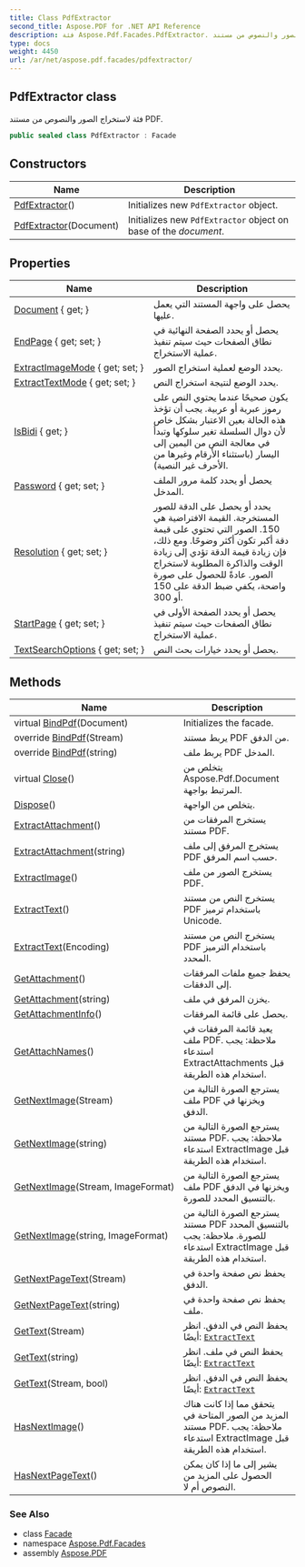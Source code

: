 ```yaml
---
title: Class PdfExtractor
second_title: Aspose.PDF for .NET API Reference
description: فئة Aspose.Pdf.Facades.PdfExtractor. فئة لاستخراج الصور والنصوص من مستند PDF
type: docs
weight: 4450
url: /ar/net/aspose.pdf.facades/pdfextractor/
---
```

## PdfExtractor class

فئة لاستخراج الصور والنصوص من مستند PDF.

```csharp
public sealed class PdfExtractor : Facade
```

## Constructors

| Name | Description |
| --- | --- |
| [PdfExtractor](pdfextractor/#constructor)() | Initializes new `PdfExtractor` object. |
| [PdfExtractor](pdfextractor/#constructor_1)(Document) | Initializes new `PdfExtractor` object on base of the *document*. |

## Properties

| Name | Description |
| --- | --- |
| [Document](../../aspose.pdf.facades/facade/document/) { get; } | يحصل على واجهة المستند التي يعمل عليها. |
| [EndPage](../../aspose.pdf.facades/pdfextractor/endpage/) { get; set; } | يحصل أو يحدد الصفحة النهائية في نطاق الصفحات حيث سيتم تنفيذ عملية الاستخراج. |
| [ExtractImageMode](../../aspose.pdf.facades/pdfextractor/extractimagemode/) { get; set; } | يحدد الوضع لعملية استخراج الصور. |
| [ExtractTextMode](../../aspose.pdf.facades/pdfextractor/extracttextmode/) { get; set; } | يحدد الوضع لنتيجة استخراج النص. |
| [IsBidi](../../aspose.pdf.facades/pdfextractor/isbidi/) { get; } | يكون صحيحًا عندما يحتوي النص على رموز عبرية أو عربية. يجب أن تؤخذ هذه الحالة بعين الاعتبار بشكل خاص لأن دوال السلسلة تغير سلوكها وتبدأ في معالجة النص من اليمين إلى اليسار (باستثناء الأرقام وغيرها من الأحرف غير النصية). |
| [Password](../../aspose.pdf.facades/pdfextractor/password/) { get; set; } | يحصل أو يحدد كلمة مرور الملف المدخل. |
| [Resolution](../../aspose.pdf.facades/pdfextractor/resolution/) { get; set; } | يحدد أو يحصل على الدقة للصور المستخرجة. القيمة الافتراضية هي 150. الصور التي تحتوي على قيمة دقة أكبر تكون أكثر وضوحًا. ومع ذلك، فإن زيادة قيمة الدقة تؤدي إلى زيادة الوقت والذاكرة المطلوبة لاستخراج الصور. عادةً للحصول على صورة واضحة، يكفي ضبط الدقة على 150 أو 300. |
| [StartPage](../../aspose.pdf.facades/pdfextractor/startpage/) { get; set; } | يحصل أو يحدد الصفحة الأولى في نطاق الصفحات حيث سيتم تنفيذ عملية الاستخراج. |
| [TextSearchOptions](../../aspose.pdf.facades/pdfextractor/textsearchoptions/) { get; set; } | يحصل أو يحدد خيارات بحث النص. |

## Methods

| Name | Description |
| --- | --- |
| virtual [BindPdf](../../aspose.pdf.facades/facade/bindpdf/)(Document) | Initializes the facade. |
| override [BindPdf](../../aspose.pdf.facades/pdfextractor/bindpdf/#bindpdf_1)(Stream) | يربط مستند PDF من الدفق. |
| override [BindPdf](../../aspose.pdf.facades/pdfextractor/bindpdf/#bindpdf_2)(string) | يربط ملف PDF المدخل. |
| virtual [Close](../../aspose.pdf.facades/facade/close/)() | يتخلص من Aspose.Pdf.Document المرتبط بواجهة. |
| [Dispose](../../aspose.pdf.facades/facade/dispose/)() | يتخلص من الواجهة. |
| [ExtractAttachment](../../aspose.pdf.facades/pdfextractor/extractattachment/#extractattachment)() | يستخرج المرفقات من مستند PDF. |
| [ExtractAttachment](../../aspose.pdf.facades/pdfextractor/extractattachment/#extractattachment_1)(string) | يستخرج المرفق إلى ملف PDF حسب اسم المرفق. |
| [ExtractImage](../../aspose.pdf.facades/pdfextractor/extractimage/)() | يستخرج الصور من ملف PDF. |
| [ExtractText](../../aspose.pdf.facades/pdfextractor/extracttext/#extracttext)() | يستخرج النص من مستند PDF باستخدام ترميز Unicode. |
| [ExtractText](../../aspose.pdf.facades/pdfextractor/extracttext/#extracttext_1)(Encoding) | يستخرج النص من مستند PDF باستخدام الترميز المحدد. |
| [GetAttachment](../../aspose.pdf.facades/pdfextractor/getattachment/#getattachment)() | يحفظ جميع ملفات المرفقات إلى الدفقات. |
| [GetAttachment](../../aspose.pdf.facades/pdfextractor/getattachment/#getattachment_1)(string) | يخزن المرفق في ملف. |
| [GetAttachmentInfo](../../aspose.pdf.facades/pdfextractor/getattachmentinfo/)() | يحصل على قائمة المرفقات. |
| [GetAttachNames](../../aspose.pdf.facades/pdfextractor/getattachnames/)() | يعيد قائمة المرفقات في ملف PDF. ملاحظة: يجب استدعاء ExtractAttachments قبل استخدام هذه الطريقة. |
| [GetNextImage](../../aspose.pdf.facades/pdfextractor/getnextimage/#getnextimage)(Stream) | يسترجع الصورة التالية من ملف PDF ويخزنها في الدفق. |
| [GetNextImage](../../aspose.pdf.facades/pdfextractor/getnextimage/#getnextimage_2)(string) | يسترجع الصورة التالية من مستند PDF. ملاحظة: يجب استدعاء ExtractImage قبل استخدام هذه الطريقة. |
| [GetNextImage](../../aspose.pdf.facades/pdfextractor/getnextimage/#getnextimage_1)(Stream, ImageFormat) | يسترجع الصورة التالية من ملف PDF ويخزنها في الدفق بالتنسيق المحدد للصورة. |
| [GetNextImage](../../aspose.pdf.facades/pdfextractor/getnextimage/#getnextimage_3)(string, ImageFormat) | يسترجع الصورة التالية من مستند PDF بالتنسيق المحدد للصورة. ملاحظة: يجب استدعاء ExtractImage قبل استخدام هذه الطريقة. |
| [GetNextPageText](../../aspose.pdf.facades/pdfextractor/getnextpagetext/#getnextpagetext)(Stream) | يحفظ نص صفحة واحدة في الدفق. |
| [GetNextPageText](../../aspose.pdf.facades/pdfextractor/getnextpagetext/#getnextpagetext_1)(string) | يحفظ نص صفحة واحدة في ملف. |
| [GetText](../../aspose.pdf.facades/pdfextractor/gettext/#gettext)(Stream) | يحفظ النص في الدفق. انظر أيضًا: [`ExtractText`](./extracttext/) |
| [GetText](../../aspose.pdf.facades/pdfextractor/gettext/#gettext_2)(string) | يحفظ النص في ملف. انظر أيضًا: [`ExtractText`](./extracttext/) |
| [GetText](../../aspose.pdf.facades/pdfextractor/gettext/#gettext_1)(Stream, bool) | يحفظ النص في الدفق. انظر أيضًا: [`ExtractText`](./extracttext/) |
| [HasNextImage](../../aspose.pdf.facades/pdfextractor/hasnextimage/)() | يتحقق مما إذا كانت هناك المزيد من الصور المتاحة في مستند PDF. ملاحظة: يجب استدعاء ExtractImage قبل استخدام هذه الطريقة. |
| [HasNextPageText](../../aspose.pdf.facades/pdfextractor/hasnextpagetext/)() | يشير إلى ما إذا كان يمكن الحصول على المزيد من النصوص أم لا. |

### See Also

* class [Facade](../facade/)
* namespace [Aspose.Pdf.Facades](../../aspose.pdf.facades/)
* assembly [Aspose.PDF](../../)